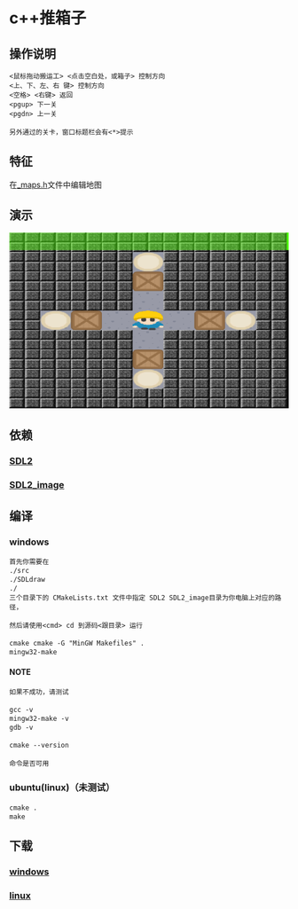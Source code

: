 # c++推箱子

## 操作说明

    <鼠标拖动搬运工> <点击空白处，或箱子> 控制方向
    <上、下、左、右 键> 控制方向
    <空格> <右键> 返回
    <pgup> 下一关
    <pgdn> 上一关

    另外通过的关卡，窗口标题栏会有<*>提示

## 特征

在[_maps.h](https://github.com/liubailin2017/box/blob/graph/src/_maps.h)文件中编辑地图

## 演示

![加载图片请稍候...](readme_img/prtsc.gif)

## 依赖

### [SDL2](http://www.libsdl.org/download-2.0.php)

### [SDL2_image](http://www.libsdl.org/projects/SDL_image/)

## 编译

### windows

    首先你需要在 
    ./src 
    ./SDLdraw 
    ./ 
    三个目录下的 CMakeLists.txt 文件中指定 SDL2 SDL2_image目录为你电脑上对应的路径，
    
    然后请使用<cmd> cd 到源码<跟目录> 运行

    cmake cmake -G "MinGW Makefiles" .
    mingw32-make

#### NOTE

    如果不成功，请测试 

    gcc -v
    mingw32-make -v
    gdb -v

    cmake --version

    命令是否可用

### ubuntu(linux)（未测试）

    cmake .
    make

## 下载

### [windows](https://github.com/liubailin2017/box/releases/download/ver1.1-g/box-windows.zip)

### [linux](https://github.com/liubailin2017/box/releases/download/ver1.1-g/box-linux.zip)
